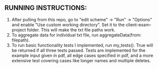 ## RUNNING INSTRUCTIONS:
1. After pulling from this repo, go to "edit scheme" -> "Run" -> "Options" and enable "Use custom working directory". Set it to the client-exam-project folder. This will make the txt file paths work. 
2. To aggregate data for individual txt file, run aggregateData(from: filepath).
3. To run basic functionality tests I implemented, run my_tests(). True will be returned if all three tests passed. Tests are implemented for the example input given in pdf, all edge cases specified in pdf, and a more extensive test covering cases like longer names and multiple deletes.
